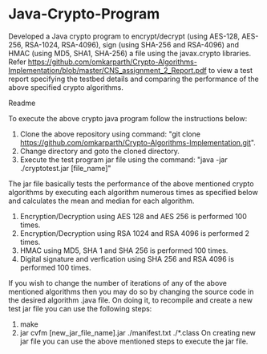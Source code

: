 # Java-Crypto-Program
Developed a Java crypto program to encrypt/decrypt (using AES-128, AES-256, RSA-1024, RSA-4096), sign (using SHA-256 and RSA-4096) and HMAC (using MD5, SHA1, SHA-256) a file using the javax.crypto libraries. 
Refer https://github.com/omkarparth/Crypto-Algorithms-Implementation/blob/master/CNS_assignment_2_Report.pdf to view a test report specifying the testbed details and comparing the performance of the above specified crypto algorithms.

Readme

To execute the above crypto java program follow the instructions below:
1. Clone the above repository using command: "git clone https://github.com/omkarparth/Crypto-Algorithms-Implementation.git".
2. Change directory and goto the cloned directory.
3. Execute the test program jar file using the command: "java -jar ./cryptotest.jar [file_name]"

The jar file basically tests the performance of the above mentioned crypto algorithms by executing each algorithm numerous times as specified below and calculates the mean and median for each algorithm.
1. Encryption/Decryption using AES 128 and AES 256 is performed 100 times.
2. Encryption/Decryption using RSA 1024 and RSA 4096 is performed 2 times.
3. HMAC using MD5, SHA 1 and SHA 256 is performed 100 times.
4. Digital signature and verfication using SHA 256 and RSA 4096 is performed 100 times.

If you wish to change the number of iterations of any of the above mentioned algorithms then you may do so by changing the source code in the desired algorithm .java file. 
On doing it, to recompile and create a new test jar file you can use the following steps:
1. make
2. jar cvfm [new_jar_file_name].jar ./manifest.txt ./*.class
On creating new jar file you can use the above mentioned steps to execute the jar file.
